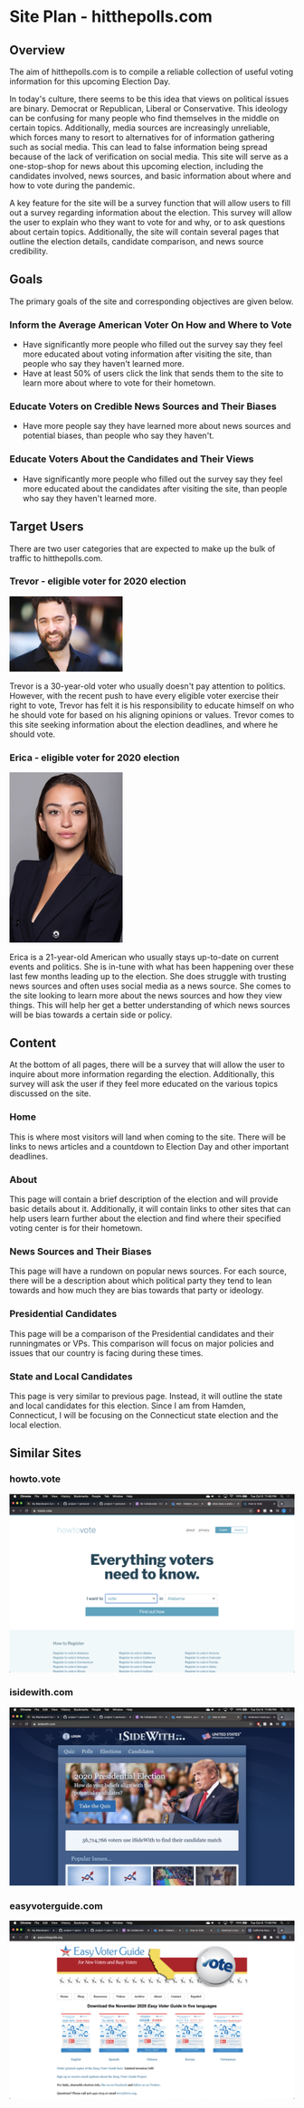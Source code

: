 # Site Plan - hitthepolls.com

## Overview

The aim of hitthepolls.com is to compile a reliable collection of useful voting information for this upcoming Election Day. 

In today's culture, there seems to be this idea that views on political issues are binary. Democrat or Republican, Liberal or Conservative. This ideology can be confusing for many people who find themselves in the middle on certain topics. Additionally, media sources are increasingly unreliable, which forces many to resort to alternatives for of information gathering such as social media. This can lead to false information being spread because of the lack of verification on social media. This site will serve as a one-stop-shop for news about this upcoming election, including the candidates involved, news sources, and basic information about where and how to vote during the pandemic. 

A key feature for the site will be a survey function that will allow users to fill out a survey regarding information about the election. This survey will allow the user to explain who they want to vote for and why, or to ask questions about certain topics. Additionally, the site will contain several pages that outline the election details, candidate comparison, and news source credibility.

## Goals

The primary goals of the site and corresponding objectives are given below.

### Inform the Average American Voter On How and Where to Vote

* Have significantly more people who filled out the survey say they feel more educated about voting information after visiting the site, than people who say they haven't learned more. 
* Have at least 50% of users click the link that sends them to the site to learn more about where to vote for their hometown. 

### Educate Voters on Credible News Sources and Their Biases

* Have more people say they have learned more about news sources and potential biases, than people who say they haven't. 

### Educate Voters About the Candidates and Their Views

* Have significantly more people who filled out the survey say they feel more educated about the candidates after visiting the site, than people who say they haven't learned more. 

## Target Users
There are two user categories that are expected to make up the bulk of traffic to hitthepolls.com.
### Trevor - eligible voter for 2020 election

<img src="img/trevor.jpg" width=200>

Trevor is a 30-year-old voter who usually doesn't pay attention to politics. However, with the recent push to have every eligible voter exercise their right to vote, Trevor has felt it is his responsibility to educate himself on who he should vote for based on his aligning opinions or values. Trevor comes to this site seeking information about the election deadlines, and where he should vote. 

### Erica - eligible voter for 2020 election

<img src="img/erica.jpg" width=200>

Erica is a 21-year-old American who usually stays up-to-date on current events and politics. She is in-tune with what has been happening over these last few months leading up to the election. She does struggle with trusting news sources and often uses social media as a news source. She comes to the site looking to learn more about the news sources and how they view things. This will help her get a better understanding of which news sources will be bias towards a certain side or policy. 

## Content

At the bottom of all pages, there will be a survey that will allow the user to inquire about more information regarding the election. Additionally, this survey will ask the user if they feel more educated on the various topics discussed on the site.

### Home

This is where most visitors will land when coming to the site. There will be links to news articles and a countdown to Election Day and other important deadlines.

### About

This page will contain a brief description of the election and will provide basic details about it. Additionally, it will contain links to other sites that can help users learn further about the election and find where their specified voting center is for their hometown. 

### News Sources and Their Biases

This page will have a rundown on popular news sources. For each source, there will be a description about which political party they tend to lean towards and how much they are bias towards that party or ideology. 

### Presidential Candidates

This page will be a comparison of the Presidential candidates and their runningmates or VPs. This comparison will focus on major policies and issues that our country is facing during these times. 

### State and Local Candidates

This page is very similar to previous page. Instead, it will outline the state and local candidates for this election. Since I am from Hamden, Connecticut, I will be focusing on the Connecticut state election and the local election. 

## Similar Sites

### howto.vote

<img src="img/howtovote.png">

### isidewith.com

<img src="img/isidewith.png">

### easyvoterguide.com

<img src="img/easyvoterguide.png">

